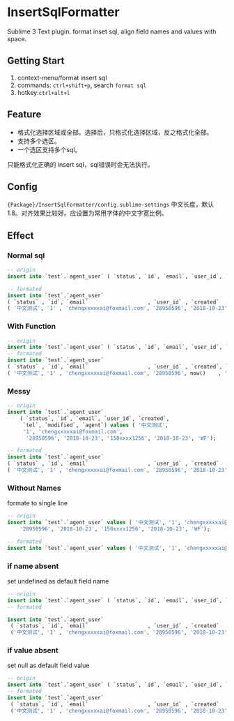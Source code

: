# InsertSqlFormatter
Sublime 3 Text plugin.  format inset sql, align field names and values with space. 


## Getting Start

1. context-menu/format insert sql
2. commands: `ctrl+shift+p`, search `format sql`
3. hotkey:`ctrl+alt+l`

## Feature

- 格式化选择区域或全部。选择后，只格式化选择区域，反之格式化全部。
- 支持多个选区。
- 一个选区支持多个sql。

只能格式化正确的 insert sql，sql错误时会无法执行。


## Config
`{Package}/InsertSqlFormatter/config.sublime-settings`
中文长度，默认1.8。对齐效果比较好。应设置为常用字体的中文字宽比例。



## Effect

### Normal sql

```sql
-- origin
insert into `test`.`agent_user` ( `status`, `id`, `email`, `user_id`, `created`, `tel`, `modified`, `agent`) values ( '中文测试', '1', 'chengxxxxxai@foxmail.com', '28950596', '2018-10-23', '150xxxx1256', '2018-10-23', 'WF');

-- formated
insert into `test`.`agent_user` 
( `status` , `id`, `email`                   , `user_id` , `created`   , `tel`        , `modified`  , `agent`) values 
( '中文测试', '1' , 'chengxxxxxai@foxmail.com', '28950596', '2018-10-23', '150xxxx1256', '2018-10-23', 'WF');  
```


### With Function
```sql
-- origin
insert into `test`.`agent_user` ( `status`, `id`, `email`, `user_id`, `created`, `tel`, `modified`, `agent`) values ( '中文测试', '1', 'chengxxxxxai@foxmail.com', '28950596', now(), '150xxxx1256', now(), 'WF');
-- formated
insert into `test`.`agent_user` 
( `status` , `id`, `email`                   , `user_id` , `created`, `tel`        , `modified`, `agent`) values 
( '中文测试', '1' , 'chengxxxxxai@foxmail.com', '28950596', now()    , '150xxxx1256', now()     , 'WF');  

```

### Messy

```sql
-- origin
insert into `test`.`agent_user` 
	( `status`, `id`, `email`, `user_id`, `created`,
	 `tel`, `modified`, `agent`) values ( '中文测试', 
	 '1', 'chengxxxxxai@foxmail.com',
	  '28950596', '2018-10-23', '150xxxx1256', '2018-10-23', 'WF');

-- formated
insert into `test`.`agent_user` 
( `status` , `id`, `email`                   , `user_id` , `created`   , `tel`        , `modified`  , `agent`) values 
( '中文测试', '1' , 'chengxxxxxai@foxmail.com', '28950596', '2018-10-23', '150xxxx1256', '2018-10-23', 'WF');  

```

### Without Names
formate to single line

```sql
-- origin
insert into `test`.`agent_user` values ( '中文测试', '1', 'chengxxxxxai@foxmail.com', 
	'28950596', '2018-10-23', '150xxxx1256', '2018-10-23', 'WF');

-- formated
insert into `test`.`agent_user` values ( '中文测试', '1', 'chengxxxxxai@foxmail.com', '28950596', '2018-10-23', '150xxxx1256', '2018-10-23', 'WF');

```
### if name absent

set undefined as default field name

```sql
-- origin
insert into `test`.`agent_user` ( `status`, `id`, `email`, `user_id`, `created`, `tel`, `modified`) values ( '中文测试', '1', 'chengxxxxxai@foxmail.com', '28950596', '2018-10-23', '150xxxx1256', '2018-10-23', 'WF');
-- formated

insert into `test`.`agent_user` 
 ( `status`, `id`, `email`                   , `user_id` , `created`   , `tel`        , `modified`  ,undefined) values 
 ('中文测试', '1' , 'chengxxxxxai@foxmail.com', '28950596', '2018-10-23', '150xxxx1256', '2018-10-23', 'WF'   );
```


### if value absent

set null as default field value

```sql
-- origin
insert into `test`.`agent_user` ( `status`, `id`, `email`, `user_id`, `created`, `tel`, `modified`,`agent`) values ( '中文测试', '1', 'chengxxxxxai@foxmail.com', '28950596', '2018-10-23', '150xxxx1256', '2018-10-23');
-- formated
insert into `test`.`agent_user` 
 ( `status`, `id`, `email`                   , `user_id` , `created`   , `tel`        , `modified`  ,`agent`) values 
 ('中文测试', '1' , 'chengxxxxxai@foxmail.com', '28950596', '2018-10-23', '150xxxx1256', '2018-10-23',null   );

```


